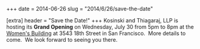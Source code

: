 +++
date = 2014-06-26
slug = "2014/6/26/save-the-date"

[extra]
header = "Save the Date!"
+++
Kosinski and Thiagaraj, LLP is hosting its **Grand Opening** on Wednesday, July 30 from 5pm to 8pm at the [Women's Building](https://womensbuilding.org/) at 3543 18th Street in San Francisco.  More details to come.  We look forward to seeing you there.
